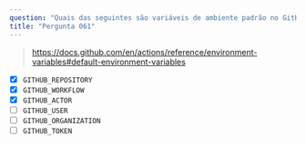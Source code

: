 ```yaml
---
question: "Quais das seguintes são variáveis de ambiente padrão no GitHub Actions? (Selecione três.)"
title: "Pergunta 061"
---
```


> https://docs.github.com/en/actions/reference/environment-variables#default-environment-variables

- [x] `GITHUB_REPOSITORY`
- [x] `GITHUB_WORKFLOW`
- [x] `GITHUB_ACTOR`
- [ ] `GITHUB_USER`
- [ ] `GITHUB_ORGANIZATION`
- [ ] `GITHUB_TOKEN`
